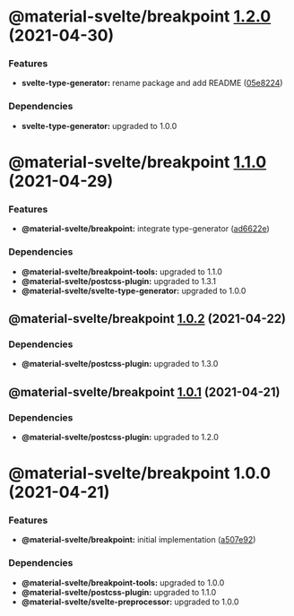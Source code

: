 # @material-svelte/breakpoint [1.2.0](https://github.com/material-svelte/material-svelte/compare/@material-svelte/breakpoint@1.1.0...@material-svelte/breakpoint@1.2.0) (2021-04-30)


### Features

* **svelte-type-generator:** rename package and add README ([05e8224](https://github.com/material-svelte/material-svelte/commit/05e8224fa6b1d6ec93c6b82ccf1bf0af3f2dc042))





### Dependencies

* **svelte-type-generator:** upgraded to 1.0.0

# @material-svelte/breakpoint [1.1.0](https://github.com/material-svelte/material-svelte/compare/@material-svelte/breakpoint@1.0.2...@material-svelte/breakpoint@1.1.0) (2021-04-29)


### Features

* **@material-svelte/breakpoint:** integrate type-generator ([ad6622e](https://github.com/material-svelte/material-svelte/commit/ad6622eb6f19fe9c4fb4b665919effe289d58fd2))





### Dependencies

* **@material-svelte/breakpoint-tools:** upgraded to 1.1.0
* **@material-svelte/postcss-plugin:** upgraded to 1.3.1
* **@material-svelte/svelte-type-generator:** upgraded to 1.0.0

## @material-svelte/breakpoint [1.0.2](https://github.com/material-svelte/material-svelte/compare/@material-svelte/breakpoint@1.0.1...@material-svelte/breakpoint@1.0.2) (2021-04-22)





### Dependencies

* **@material-svelte/postcss-plugin:** upgraded to 1.3.0

## @material-svelte/breakpoint [1.0.1](https://github.com/material-svelte/material-svelte/compare/@material-svelte/breakpoint@1.0.0...@material-svelte/breakpoint@1.0.1) (2021-04-21)





### Dependencies

* **@material-svelte/postcss-plugin:** upgraded to 1.2.0

# @material-svelte/breakpoint 1.0.0 (2021-04-21)


### Features

* **@material-svelte/breakpoint:** initial implementation ([a507e92](https://github.com/material-svelte/material-svelte/commit/a507e92d1504d83d476c2538356ba4a6b119ad0a))





### Dependencies

* **@material-svelte/breakpoint-tools:** upgraded to 1.0.0
* **@material-svelte/postcss-plugin:** upgraded to 1.1.0
* **@material-svelte/svelte-preprocessor:** upgraded to 1.0.0
